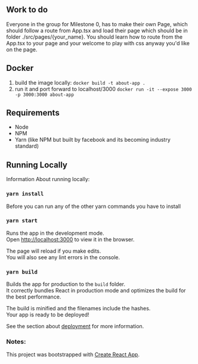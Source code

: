 ## Work to do
Everyone in the group for Milestone 0, has to make their own Page, which should follow a route from App.tsx and load their page which
should be in folder ./src/pages/{your_name}. You should learn how to route from the App.tsx to your page and your welcome to play with
css anyway you'd like on the page.

## Docker
1. build the image locally: `docker build -t about-app .`
2. run it and port forward to localhost/3000 `docker run -it --expose 3000 -p 3000:3000 about-app`

## Requirements
* Node
* NPM 
* Yarn (like NPM but built by facebook and its becoming industry standard)

## Running Locally

Information About running locally:

### `yarn install`

Before you can run any of the other yarn commands you have to install

### `yarn start`

Runs the app in the development mode.\
Open [http://localhost:3000](http://localhost:3000/about) to view it in the browser.

The page will reload if you make edits.\
You will also see any lint errors in the console.

### `yarn build`

Builds the app for production to the `build` folder.\
It correctly bundles React in production mode and optimizes the build for the best performance.

The build is minified and the filenames include the hashes.\
Your app is ready to be deployed!

See the section about [deployment](https://facebook.github.io/create-react-app/docs/deployment) for more information.

### Notes:
This project was bootstrapped with [Create React App](https://github.com/facebook/create-react-app).
